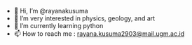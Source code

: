 - 👋 Hi, I’m @rayanakusuma
- 👀 I’m very interested in physics, geology, and art
- 🌱 I’m currently learning python
- 📫 How to reach me : rayana.kusuma2903@mail.ugm.ac.id

<!---
rayanakusuma/rayanakusuma is a ✨ special ✨ repository because its `README.md` (this file) appears on your GitHub profile.
You can click the Preview link to take a look at your changes.
--->
